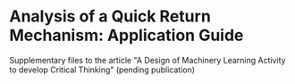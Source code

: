# Analysis of a Quick Return Mechanism: Application Guide
Supplementary files to the article "A Design of Machinery Learning Activity to develop Critical Thinking" (pending publication)
